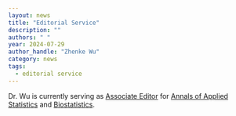 ```yaml
---
layout: news
title: "Editorial Service"
description: ""
authors: " "
year: 2024-07-29
author_handle: "Zhenke Wu"
category: news
tags: 
  - editorial service
---
```

 
Dr. Wu is currently serving as [Associate Editor]() for [Annals of Applied Statistics](https://imstat.org/journals-and-publications/annals-of-applied-statistics/) and [Biostatistics](https://academic.oup.com/biostatistics). 
